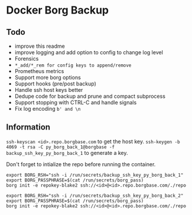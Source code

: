 # Docker Borg Backup

## Todo

* improve this readme
* improve logging and add option to config to change log level
* Forensics
* `*_add/*_rem for config keys to append/remove`
* Prometheus metrics
* Support more borg options
* Support hooks (pre/post backup)
* Handle ssh host keys better
* Dedupe code for backup and prune and compact subprocess
* Support stopping with CTRL-C and handle signals
* Fix log encoding `b' and \n`

## Information

`ssh-keyscan <id>.repo.borgbase.com` to get the host key.
`ssh-keygen -b 4069 -t rsa -C py_borg_back_1@borgbase -f backup_ssh_key_py_borg_back_1` to generate a key.

Don't forget to intialize the repo before running the container.

```
export BORG_RSH="ssh -i /run/secrets/backup_ssh_key_py_borg_back_1"
export BORG_PASSPHRASE=$(cat /run/secrets/borg_pass)
borg init -e repokey-blake2 ssh://<id>@<id>.repo.borgbase.com/./repo
```

```
export BORG_RSH="ssh -i /run/secrets/backup_ssh_key_py_borg_back_2"
export BORG_PASSPHRASE=$(cat /run/secrets/borg_pass)
borg init -e repokey-blake2 ssh://<id>@<id>.repo.borgbase.com/./repo
```
